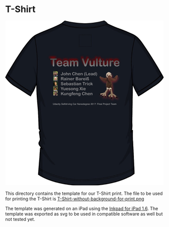 # T-Shirt

![](./T-Shirt-sample-print.jpg)

This directory contains the template for our T-Shirt print. The file to be used for printing the T-Shirt is 
[T-Shirt-without-background-for-print.png](https://github.com/diyjac/SDC-System-Integration/blob/rainer-rev3/imgs/T-Shirt/T-Shirt-without-background-for-print.png)


The template was generated on an iPad using the [Inkpad for iPad 1.6](https://itunes.apple.com/us/app/inkpad-vector-graphic-design-illustration/id1057007769?mt=8). The template was exported as svg to be used in compatible software as well but not tested yet. 

